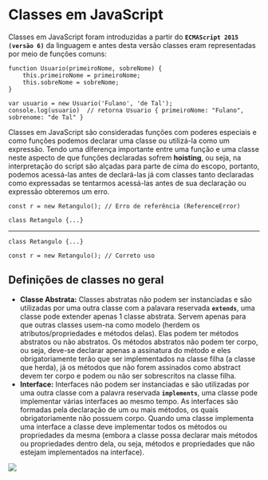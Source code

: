 # Classes em JavaScript

Classes em JavaScript foram introduzidas a partir do **`ECMAScript 2015 (versão 6)`** da linguagem e antes desta versão classes eram representadas por meio de funções comuns:

    function Usuario(primeiroNome, sobreNome) {
        this.primeiroNome = primeiroNome;
        this.sobreNome = sobreNome;
    }

    var usuario = new Usuario('Fulano', 'de Tal');
    console.log(usuario)  // retorna Usuario { primeiroNome: "Fulano", sobrenome: "de Tal" }

Classes em JavaScript são consideradas funções com poderes especiais e como funções podemos declarar uma classe ou utilizá-la como um expressão. Tendo uma diferença importante entre uma função e uma classe neste aspecto de que funções declaradas sofrem **hoisting**, ou seja, na interpretação do script são alçadas para parte de cima do escopo, portanto, podemos acessá-las antes de declará-las já com classes tanto declaradas como expressadas se tentarmos acessá-las antes de sua declaração ou expressão obteremos um erro.

    const r = new Retangulo(); // Erro de referência (ReferenceError)

    class Retangulo {...}

---

    class Retangulo {...}

    const r = new Retangulo(); // Correto uso
    
## Definições de classes no geral

- **Classe Abstrata:** Classes abstratas não podem ser instanciadas e são utilizadas por uma outra classe com a palavara reservada **`extends`**, uma classe pode extender apenas 1 classe abstrata. Servem apenas para que outras classes usem-na como modelo (herdem os atributos/propriedades e métodos delas). Elas podem ter métodos abstratos ou não abstratos. Os métodos abstratos não podem ter corpo, ou seja, deve-se declarar apenas a assinatura do método e eles obrigatoriamente terão que ser implementados na classe filha (a classe que herda), já os métodos que não forem assinados como abstract devem ter corpo e podem ou não ser sobrescritos na classe filha.
- **Interface:** Interfaces não podem ser instanciadas e são utilizadas por uma outra classe com a palavra reservada **`implements`**, uma classe pode implementar várias interfaces ao mesmo tempo. As interfaces são formadas pela declaração de um ou mais métodos, os quais obrigatoriamente não possuem corpo. Quando uma classe implementa uma interface a classe deve implementar todos os métodos ou propriedades da mesma (embora a classe possa declarar mais métodos ou propriedades dentro dela, ou seja, métodos e propriedades que não estejam implementados na interface).

![](https://github.com/leandrobeandrade/javascript-references/blob/master/classes/classes.png)
